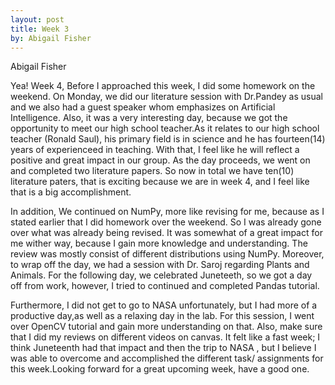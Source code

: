 ```yaml
---
layout: post
title: Week 3
by: Abigail Fisher
---
```

Abigail Fisher

 Yea! Week 4, Before I approached this week, I did some homework on the weekend. 
 On Monday, we did our literature session with Dr.Pandey as usual and we also had a guest speaker whom emphasizes on Artificial Intelligence.
 Also, it was a very interesting day, because we got the opportunity to meet our high school teacher.As it relates to our high school teacher (Ronald Saul), his primary field is in science and he has fourteen(14) years of experienceed in teaching. With that, I feel like he will reflect a positive and great impact in our group. As the day proceeds, we went on and completed two literature papers. So now in total we have ten(10) literature paters, that is exciting because we are in week 4, and I feel like that is a big accomplishment. 


 In addition, We continued on NumPy, more like revising for me, because as I stated earlier that I did homework over the weekend. So I was already gone over what was already being revised. It was somewhat of a great impact for me wither way, because I gain more knowledge and understanding. The review was mostly consist of different distributions using NumPy. Moreover, to wrap off the day, we had a session with Dr. Saroj regarding Plants and Animals. 
 For the following day, we celebrated Juneteeth, so we got a day off from work, however, I tried to continued and completed Pandas tutorial. 


 Furthermore, I did not get to go to NASA unfortunately, but I had more of a productive day,as well as a relaxing day in the lab. For this session, I went over OpenCV tutorial and gain more understanding on that. Also, make sure that I did my reviews on different videos on canvas. It felt like a fast week; I think Juneteenth had that impact and then the trip to NASA , but I believe I was able to overcome and accomplished the different task/ assignments for this week.Looking forward for a great upcoming week, have a good one. 
